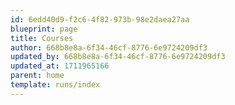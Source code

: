 ```yaml
---
id: 6edd40d9-f2c6-4f82-973b-98e2daea27aa
blueprint: page
title: Courses
author: 668b8e8a-6f34-46cf-8776-6e9724209df3
updated_by: 668b8e8a-6f34-46cf-8776-6e9724209df3
updated_at: 1711965166
parent: home
template: runs/index
---
```

